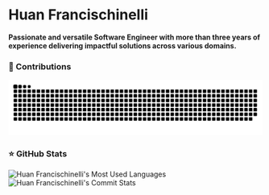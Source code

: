 # Huan Francischinelli
**Passionate and versatile Software Engineer with more than three years of experience delivering impactful solutions across various domains.**
<!--
**huanfrancischinelli/huanfrancischinelli** is a ✨ _special_ ✨ repository because its `README.md` (this file) appears on your GitHub profile.

Here are some ideas to get you started:

- 🔭 I’m currently working on ...
- 🌱 I’m currently learning ...
- 👯 I’m looking to collaborate on ...
- 🤔 I’m looking for help with ...
- 💬 Ask me about ...
- 📫 How to reach me: ...
- 😄 Pronouns: ...
- ⚡ Fun fact: ...
-->

### 🐍 Contributions
<picture>
  <source media="(prefers-color-scheme: dark)" srcset="https://raw.githubusercontent.com/huanfrancischinelli/huanfrancischinelli/output/github-snake-dark.svg">
  <source media="(prefers-color-scheme: light)" srcset="https://raw.githubusercontent.com/huanfrancischinelli/huanfrancischinelli/output/github-snake.svg">
  <img alt="snake eating my contributions" src="https://raw.githubusercontent.com/huanfrancischinelli/huanfrancischinelli/output/github-snake.svg">
</picture>

### ⭐ GitHub Stats
  <img alt="Huan Francischinelli's Most Used Languages" src="https://github-stats-huanfrancischinelli.vercel.app/api/top-langs/?username=huanfrancischinelli&theme=radical&card_width=400"/>
  <img alt="Huan Francischinelli's Commit Stats" src="https://github-stats-huanfrancischinelli.vercel.app/api?username=huanfrancischinelli&theme=radical&hide=contribs,prs,stars,issues&show_icons=true&card_width=400&hide_title=true&hide_rank=true"/>
